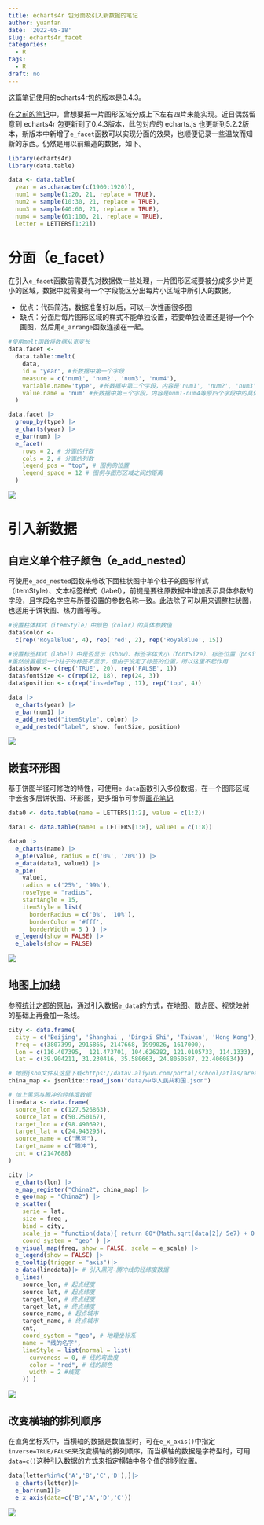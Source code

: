 ```yaml
---
title: echarts4r 包分面及引入新数据的笔记
author: yuanfan
date: '2022-05-18'
slug: echarts4r_facet
categories:
  - R
tags:
  - R
draft: no
---
```


这篇笔记使用的echarts4r包的版本是0.4.3。

<!--more-->

在[之前的笔记](https://yuanfan.rbind.io/project/e-line/)中，曾想要把一片图形区域分成上下左右四片未能实现。近日偶然留意到 echarts4r 包更新到了0.4.3版本，此包对应的 echarts.js 也更新到5.2.2版本，新版本中新增了`e_facet`函数可以实现分面的效果，也顺便记录一些温故而知新的东西。仍然是用以前编造的数据，如下。

```r
library(echarts4r)
library(data.table)

data <- data.table(
  year = as.character(c(1900:1920)),
  num1 = sample(1:20, 21, replace = TRUE),
  num2 = sample(10:30, 21, replace = TRUE),
  num3 = sample(40:60, 21, replace = TRUE),
  num4 = sample(61:100, 21, replace = TRUE),
  letter = LETTERS[1:21])
```

# 分面（e_facet）

在引入`e_facet`函数前需要先对数据做一些处理，一片图形区域要被分成多少片更小的区域，数据中就需要有一个字段能区分出每片小区域中所引入的数据。

+ 优点：代码简洁，数据准备好以后，可以一次性画很多图
+ 缺点：分面后每片图形区域的样式不能单独设置，若要单独设置还是得一个个画图，然后用`e_arrange`函数连接在一起。

```r
#使用melt函数将数据从宽变长
data.facet <-
  data.table::melt(
    data,
    id = "year", #长数据中第一个字段
    measure = c('num1', 'num2', 'num3', 'num4'),
    variable.name='type', #长数据中第二个字段，内容是'num1', 'num2', 'num3', 'num4'等四个类别
    value.name = 'num' #长数据中第三个字段，内容是num1-num4等原四个字段中的具体数值
  )

data.facet |>
  group_by(type) |>
  e_charts(year) |>
  e_bar(num) |>
  e_facet(
    rows = 2, # 分面的行数
    cols = 2, # 分面的列数
    legend_pos = "top", # 图例的位置
    legend_space = 12 # 图例与图形区域之间的距离
  ) 
```

![](https://yuanfan.rbind.io/images/2022/2022-05-18-1.png)

# 引入新数据

## 自定义单个柱子颜色（e_add_nested）

可使用`e_add_nested`函数来修改下面柱状图中单个柱子的图形样式（itemStyle）、文本标签样式（label），前提是要往原数据中增加表示具体参数的字段，且字段名字应与所要设置的参数名称一致。此法除了可以用来调整柱状图，也适用于饼状图、热力图等等。

```r
#设置柱体样式（itemStyle）中颜色（color）的具体参数值
data$color <-
  c(rep('RoyalBlue', 4), rep('red', 2), rep('RoyalBlue', 15))

#设置标签样式（label）中是否显示（show）、标签字体大小（fontSize）、标签位置（position）的具体参数值
#虽然设置最后一个柱子的标签不显示，但由于设定了标签的位置，所以这里不起作用
data$show <- c(rep('TRUE', 20), rep('FALSE', 1))
data$fontSize <- c(rep(12, 18), rep(24, 3))
data$position <- c(rep('insedeTop', 17), rep('top', 4))

data |>
  e_charts(year) |>
  e_bar(num1) |>
  e_add_nested("itemStyle", color) |>
  e_add_nested("label", show, fontSize, position)
```

![](https://yuanfan.rbind.io/images/2022/2022-05-18-2.png)

## 嵌套环形图

基于饼图半径可修改的特性，可使用`e_data`函数引入多份数据，在一个图形区域中嵌套多层饼状图、环形图，更多细节可参照[画花笔记](https://yuanfan.rbind.io/posts/echarts-flower/)

```r
data0 <- data.table(name = LETTERS[1:2], value = c(1:2))

data1 <- data.table(name1 = LETTERS[1:8], value1 = c(1:8))

data0 |>
  e_charts(name) |>
  e_pie(value, radius = c('0%', '20%')) |>
  e_data(data1, value1) |>
  e_pie(
    value1,
    radius = c('25%', '99%'),
    roseType = "radius",
    startAngle = 15,
    itemStyle = list(
      borderRadius = c('0%', '10%'),
      borderColor = '#fff',
      borderWidth = 5 ) ) |>
  e_legend(show = FALSE) |>
  e_labels(show = FALSE)
```

![](https://yuanfan.rbind.io/images/2022/2022-05-18-3.png)

## 地图上加线

参照[统计之都的原贴](https://d.cosx.org/d/423113-echarts4r/15)，通过引入数据`e_data`的方式，在地图、散点图、视觉映射的基础上再叠加一条线。

```r
city <- data.frame(
  city = c('Beijing', 'Shanghai', 'Dingxi Shi', 'Taiwan', 'Hong Kong'),
  freq = c(3807399, 2915865, 2147668, 1999026, 1617000),
  lon = c(116.407395,  121.473701, 104.626282, 121.0105733, 114.1333),
  lat = c(39.904211, 31.230416, 35.580663, 24.8050587, 22.4060834))

# 地图json文件从这里下载<https://datav.aliyun.com/portal/school/atlas/area_selector>
china_map <- jsonlite::read_json("data/中华人民共和国.json")

# 加上黑河与腾冲的经纬度数据
linedata <- data.frame(
  source_lon = c(127.526863),
  source_lat = c(50.250167),
  target_lon = c(98.490692),
  target_lat = c(24.943295),
  source_name = c("黑河"),
  target_name = c("腾冲"),
  cnt = c(2147688)
)

city |>
  e_charts(lon) |>
  e_map_register("China2", china_map) |>
  e_geo(map = "China2") |>
  e_scatter(
    serie = lat,
    size = freq ,
    bind = city,
    scale_js = "function(data){ return 80*(Math.sqrt(data[2]/ 5e7) + 0.1);}",
    coord_system = "geo" ) |>
  e_visual_map(freq, show = FALSE, scale = e_scale) |>
  e_legend(show = FALSE) |>
  e_tooltip(trigger = "axis")|>
  e_data(linedata)|> # 引入黑河-腾冲线的经纬度数据
  e_lines(
    source_lon, # 起点经度
    source_lat, # 起点纬度
    target_lon, # 终点经度
    target_lat, # 终点纬度
    source_name, # 起点城市
    target_name, # 终点城市
    cnt,
    coord_system = "geo", # 地理坐标系
    name = "线的名字",
    lineStyle = list(normal = list(
      curveness = 0, # 线的弯曲度
      color = "red", # 线的颜色
      width = 2 #线宽
    )) ) 
```

![](https://yuanfan.rbind.io/images/2022/2022-05-18-4.png)

## 改变横轴的排列顺序

在直角坐标系中，当横轴的数据是数值型时，可在`e_x_axis()`中指定`inverse=TRUE/FALSE`来改变横轴的排列顺序，而当横轴的数据是字符型时，可用`data=c()`这种引入数据的方式来指定横轴中各个值的排列位置。

```r
data[letter%in%c('A','B','C','D'),]|>
  e_charts(letter)|>
  e_bar(num1)|>
  e_x_axis(data=c('B','A','D','C'))
```

![](https://yuanfan.rbind.io/images/2022/2022-05-18-5.png)

